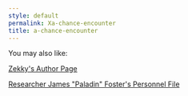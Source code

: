 ```yaml
---
style: default
permalink: Xa-chance-encounter
title: a-chance-encounter
---
```

You may also like:

[Zekky's Author Page](http://scp-wiki.net/zekky-s-author-page)

[Researcher James "Paladin" Foster's Personnel File](http://scp-wiki.net/researcher-james-paladin-foster-s-personnel-file)
